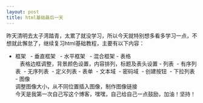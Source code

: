 ```yaml
---
layout: post
title: html基础最后一天
---
```


昨天清明去太子湾踏青，太累了就没学习，所以今天就特别想多看多学习一点，不想就此懈怠了，继续复习html基础教程，主要有以下内容： 
  - 框架    - 垂直框架    - 水平框架    - 混合框架  - 表格  
     表格边框调整，背景颜色设置，内容排列，标题及表头设置  - 列表   - 有序列表   - 无序列表   - 定义列表  - 表单   - 文本域   - 密码域   - 创建按钮   - 下拉列表  - 图像  
  调整图像大小，从不同位置插入图像，制作图像链接  
  今天是我第一次自己写这个博客，嘿嘿，自己给自己一点鼓励，加油！坚持！   
